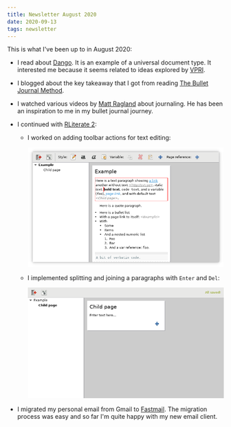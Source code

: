 ```yaml
---
title: Newsletter August 2020
date: 2020-09-13
tags: newsletter
---
```


This is what I've been up to in August 2020:

* I read about
  [Dango](https://www.notion.so/Dango-b46c07f3dc224f968c768885abe70e70). It is
  an example of a universal document type. It interested me because it seems
  related to ideas explored by [VPRI](http://vpri.org/).

* I blogged about the key takeaway that I got from reading [The Bullet Journal
  Method](/writing/bullet-journal-method-migration-as-review/index.html).

* I watched various videos by [Matt
  Ragland](https://www.youtube.com/MattRagland) about journaling. He has been
  an inspiration to me in my bullet journal journey.

* I continued with [RLiterate 2](/projects/rliterate/book2/index.html):

    * I worked on adding toolbar actions for text editing:

        ![](text-editing-toolbar.png)

    * I implemented splitting and joining a paragraphs with `Enter` and `Del`:

        ![](split-join.gif)

* I migrated my personal email from Gmail to
  [Fastmail](https://www.fastmail.com). The migration process was easy and so
  far I'm quite happy with my new email client.
